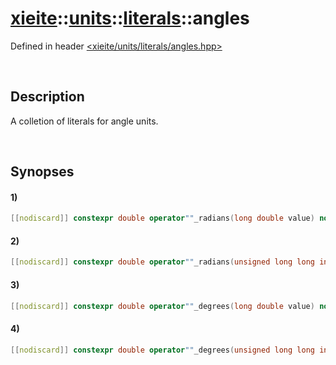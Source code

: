 # [xieite](../../../../xieite.md)\:\:[units](../../../../units.md)\:\:[literals](../../literals.md)\:\:angles
Defined in header [<xieite/units/literals/angles.hpp>](../../../../../include/xieite/units/literals/angles.hpp)

&nbsp;

## Description
A colletion of literals for angle units.

&nbsp;

## Synopses
#### 1)
```cpp
[[nodiscard]] constexpr double operator""_radians(long double value) noexcept;
```
#### 2)
```cpp
[[nodiscard]] constexpr double operator""_radians(unsigned long long int value) noexcept;
```
#### 3)
```cpp
[[nodiscard]] constexpr double operator""_degrees(long double value) noexcept;
```
#### 4)
```cpp
[[nodiscard]] constexpr double operator""_degrees(unsigned long long int value) noexcept;
```
